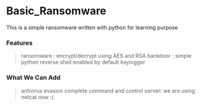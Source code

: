 # Basic_Ransomware

This is a simple ransomware written with python for learning purpose

### Features
> ransomware : encrypt/decrypt using AES and RSA
> backdoor : simple python reverse shell enabled by default
> keylogger


### What We Can Add
> antivirus evasion
> complete command and control server: we are using netcat now :( 
